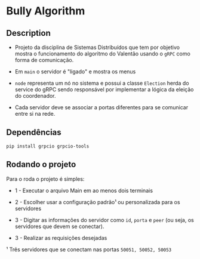 # Bully Algorithm

## Description

- Projeto da disciplina de Sistemas Distribuídos que tem por objetivo mostra o funcionamento do algoritmo do Valentão usando o `gRPC` como forma de comunicação.

- Em `main` o servidor é "ligado" e mostra os menus
  
- `node` representa um nó no sistema e possui a classe `Election` herda do service do gRPC sendo responsável por implementar a lógica da eleição do coordenador.
  
- Cada servidor deve se associar a portas diferentes para se comunicar entre si na rede.
  
## Dependências

`pip install grpcio grpcio-tools`

## Rodando o projeto

Para o roda o projeto é simples:

- 1 - Executar o arquivo Main em ao menos dois terminais

- 2 - Escolher usar a configuração padrão¹ ou personalizada para os servidores

- 3 - Digitar as informações do servidor como `id`, `porta` e `peer` (ou seja, os servidores que devem se conectar).
  
- 3 - Realizar as requisições desejadas

¹ Três servidores que se conectam nas portas `50051, 50052, 50053`
